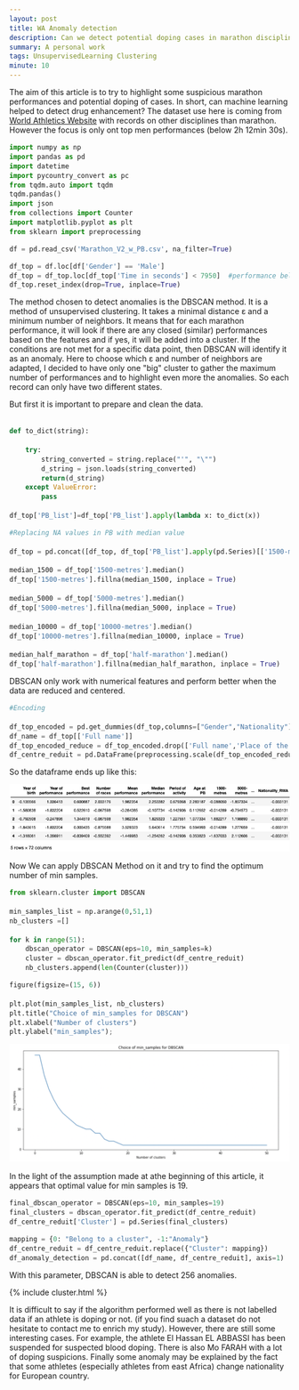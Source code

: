 ```yaml
---
layout: post
title: WA Anomaly detection
description: Can we detect potential doping cases in marathon discipline ?
summary: A personal work 
tags: UnsupervisedLearning Clustering
minute: 10
---
```



The aim of this article is to try to highlight some suspicious marathon performances and potential doping of cases. In short, can machine learning helped to detect drug enhancement?
The dataset use here is coming from <a href="https://jonathansoma.com/lede/algorithms-2017/classes/networks/networkx-graphs-from-source-target-dataframe/">World Athletics Website</a> with records on other disciplines than marathon. However the focus is only ont top men performances (below 2h 12min 30s).


```python
import numpy as np
import pandas as pd
import datetime
import pycountry_convert as pc
from tqdm.auto import tqdm
tqdm.pandas()
import json
from collections import Counter
import matplotlib.pyplot as plt
from sklearn import preprocessing
```


```python
df = pd.read_csv('Marathon_V2_w_PB.csv', na_filter=True)
```

```python
df_top = df.loc[df['Gender'] == 'Male']
df_top = df_top.loc[df_top['Time in seconds'] < 7950]  #performance below 2h 12min 30s
df_top.reset_index(drop=True, inplace=True)
```

The method chosen to detect anomalies is the DBSCAN method. It is a method of unsupervised clustering. It takes a minimal distance ε and a minimum number of neighbors. It means that for each marathon performance, it will look if there are any closed (similar) performances based on the features and if yes, it will be added into a cluster. If the conditions are not met for a specific data point, then DBSCAN will identify it as an anomaly. 
Here to choose which ε and number of neighbors are adapted, I decided to have only one "big" cluster to gather the maximum number of performances and to highlight even more the anomalies. So each record can only have two different states. 

But first it is important to prepare and clean the data.

```python

def to_dict(string):
    
    try:
        string_converted = string.replace("'", "\"")
        d_string = json.loads(string_converted)
        return(d_string)
    except ValueError:
        pass

df_top['PB_list']=df_top['PB_list'].apply(lambda x: to_dict(x))
```


```python
#Replacing NA values in PB with median value

df_top = pd.concat([df_top, df_top['PB_list'].apply(pd.Series)[['1500-metres', '5000-metres', '10000-metres', 'half-marathon']]],axis=1)

median_1500 = df_top['1500-metres'].median()
df_top['1500-metres'].fillna(median_1500, inplace = True)

median_5000 = df_top['5000-metres'].median()
df_top['5000-metres'].fillna(median_5000, inplace = True)

median_10000 = df_top['10000-metres'].median()
df_top['10000-metres'].fillna(median_10000, inplace = True)

median_half_marathon = df_top['half-marathon'].median()
df_top['half-marathon'].fillna(median_half_marathon, inplace = True)
```
DBSCAN only work with numerical features and perform better when the data are reduced and centered.

```python
#Encoding

df_top_encoded = pd.get_dummies(df_top,columns=["Gender","Nationality"])
df_name = df_top[['Full name']]
df_top_encoded_reduce = df_top_encoded.drop(['Full name','Place of the competition','Nationality continent','Position in the competion','Result score', 'athlete_href', 'profile_link','Time in seconds','PB_list'], axis =1)
df_centre_reduit = pd.DataFrame(preprocessing.scale(df_top_encoded_reduce, with_mean=True, with_std=True),columns = df_top_encoded_reduce.columns)

```

So the dataframe ends up like this:

<img src="https://github.com/ToNi-sn/portfolio/blob/gh-pages/Images/df_cluster.png?raw=true">

Now We can apply DBSCAN Method on it and try to find the optimum number of min samples.
```python
from sklearn.cluster import DBSCAN

min_samples_list = np.arange(0,51,1)
nb_clusters =[]

for k in range(51):
    dbscan_operator = DBSCAN(eps=10, min_samples=k)
    cluster = dbscan_operator.fit_predict(df_centre_reduit)
    nb_clusters.append(len(Counter(cluster)))
```

```python
figure(figsize=(15, 6))

plt.plot(min_samples_list, nb_clusters)
plt.title("Choice of min_samples for DBSCAN")
plt.xlabel("Number of clusters")
plt.ylabel("min_samples");
```

<img src="https://github.com/ToNi-sn/portfolio/blob/gh-pages/Images/DBSCAN_choice.png?raw=true">

In the light of the assumption made at athe beginning of this article, it appears that optimal value for min samples is 19.

```python
final_dbscan_operator = DBSCAN(eps=10, min_samples=19)
final_clusters = dbscan_operator.fit_predict(df_centre_reduit)
df_centre_reduit['Cluster'] = pd.Series(final_clusters)
```

```python
mapping = {0: "Belong to a cluster", -1:"Anomaly"}
df_centre_reduit = df_centre_reduit.replace({"Cluster": mapping})
df_anomaly_detection = pd.concat([df_name, df_centre_reduit], axis=1)
```
With this parameter, DBSCAN is able to detect 256 anomalies.

{% include cluster.html %}

It is difficult to say if the algorithm performed well as there is not labelled data if an athlete is doping or not. (if you find suach a dataset do not hesitate to contact me to enrich my study).
However, there are still some interesting cases.
For example, the athlete El Hassan EL ABBASSI has been suspended for suspected blood doping. There is also Mo FARAH with a lot of doping suspicions. Finally some anomaly may be explained by the fact that some athletes (especially athletes from east Africa) change nationality for European country.

